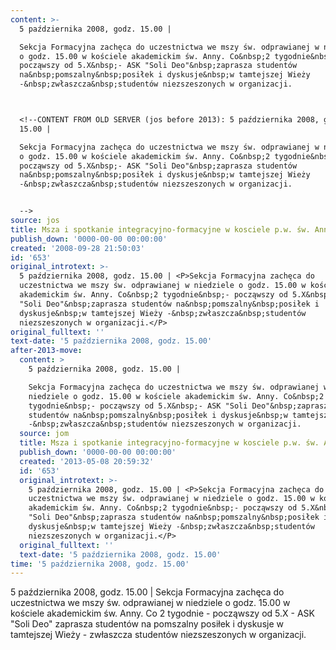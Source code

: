 ```yaml
---
content: >-
  5 października 2008, godz. 15.00 | 

  Sekcja Formacyjna zachęca do uczestnictwa we mszy św. odprawianej w niedziele
  o godz. 15.00 w kościele akademickim św. Anny. Co&nbsp;2 tygodnie&nbsp;-
  począwszy od 5.X&nbsp;- ASK "Soli Deo"&nbsp;zaprasza studentów
  na&nbsp;pomszalny&nbsp;posiłek i dyskusje&nbsp;w tamtejszej Wieży
  -&nbsp;zwłaszcza&nbsp;studentów niezszeszonych w organizacji.



  <!--CONTENT FROM OLD SERVER (jos before 2013): 5 października 2008, godz.
  15.00 | 

  Sekcja Formacyjna zachęca do uczestnictwa we mszy św. odprawianej w niedziele
  o godz. 15.00 w kościele akademickim św. Anny. Co&nbsp;2 tygodnie&nbsp;-
  począwszy od 5.X&nbsp;- ASK "Soli Deo"&nbsp;zaprasza studentów
  na&nbsp;pomszalny&nbsp;posiłek i dyskusje&nbsp;w tamtejszej Wieży
  -&nbsp;zwłaszcza&nbsp;studentów niezszeszonych w organizacji.


  -->
source: jos
title: Msza i spotkanie integracyjno-formacyjne w kosciele p.w. św. Anny
publish_down: '0000-00-00 00:00:00'
created: '2008-09-28 21:50:03'
id: '653'
original_introtext: >-
  5 października 2008, godz. 15.00 | <P>Sekcja Formacyjna zachęca do
  uczestnictwa we mszy św. odprawianej w niedziele o godz. 15.00 w kościele
  akademickim św. Anny. Co&nbsp;2 tygodnie&nbsp;- począwszy od 5.X&nbsp;- ASK
  "Soli Deo"&nbsp;zaprasza studentów na&nbsp;pomszalny&nbsp;posiłek i
  dyskusje&nbsp;w tamtejszej Wieży -&nbsp;zwłaszcza&nbsp;studentów
  niezszeszonych w organizacji.</P>
original_fulltext: ''
text-date: '5 października 2008, godz. 15.00'
after-2013-move:
  content: >
    5 października 2008, godz. 15.00 | 

    Sekcja Formacyjna zachęca do uczestnictwa we mszy św. odprawianej w
    niedziele o godz. 15.00 w kościele akademickim św. Anny. Co&nbsp;2
    tygodnie&nbsp;- począwszy od 5.X&nbsp;- ASK "Soli Deo"&nbsp;zaprasza
    studentów na&nbsp;pomszalny&nbsp;posiłek i dyskusje&nbsp;w tamtejszej Wieży
    -&nbsp;zwłaszcza&nbsp;studentów niezszeszonych w organizacji.
  source: jom
  title: Msza i spotkanie integracyjno-formacyjne w kosciele p.w. św. Anny
  publish_down: '0000-00-00 00:00:00'
  created: '2013-05-08 20:59:32'
  id: '653'
  original_introtext: >-
    5 października 2008, godz. 15.00 | <P>Sekcja Formacyjna zachęca do
    uczestnictwa we mszy św. odprawianej w niedziele o godz. 15.00 w kościele
    akademickim św. Anny. Co&nbsp;2 tygodnie&nbsp;- począwszy od 5.X&nbsp;- ASK
    "Soli Deo"&nbsp;zaprasza studentów na&nbsp;pomszalny&nbsp;posiłek i
    dyskusje&nbsp;w tamtejszej Wieży -&nbsp;zwłaszcza&nbsp;studentów
    niezszeszonych w organizacji.</P>
  original_fulltext: ''
  text-date: '5 października 2008, godz. 15.00'
time: '5 października 2008, godz. 15.00'
---
```

5 października 2008, godz. 15.00 | 
Sekcja Formacyjna zachęca do uczestnictwa we mszy św. odprawianej w niedziele o godz. 15.00 w kościele akademickim św. Anny. Co&nbsp;2 tygodnie&nbsp;- począwszy od 5.X&nbsp;- ASK "Soli Deo"&nbsp;zaprasza studentów na&nbsp;pomszalny&nbsp;posiłek i dyskusje&nbsp;w tamtejszej Wieży -&nbsp;zwłaszcza&nbsp;studentów niezszeszonych w organizacji.


<!--CONTENT FROM OLD SERVER (jos before 2013): 5 października 2008, godz. 15.00 | 
Sekcja Formacyjna zachęca do uczestnictwa we mszy św. odprawianej w niedziele o godz. 15.00 w kościele akademickim św. Anny. Co&nbsp;2 tygodnie&nbsp;- począwszy od 5.X&nbsp;- ASK "Soli Deo"&nbsp;zaprasza studentów na&nbsp;pomszalny&nbsp;posiłek i dyskusje&nbsp;w tamtejszej Wieży -&nbsp;zwłaszcza&nbsp;studentów niezszeszonych w organizacji.

-->

<!--{{json:{"created_date":"2008-09-28 21:50:03","publish_down":"0000-00-00 00:00:00","id":"653"}}}-->
